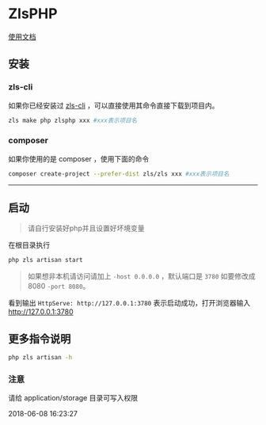 # ZlsPHP

[使用文档](https://docs.73zls.com/zls-php/#/)

## 安装

### zls-cli

如果你已经安装过 [zls-cli](https://docs.73zls.com/zls-cli/) ，可以直接使用其命令直接下载到项目内。

```bash
zls make php zlsphp xxx #xxx表示项目名
```

### composer

如果你使用的是 composer ，使用下面的命令

```bash
composer create-project --prefer-dist zls/zls xxx #xxx表示项目名
```
***

## 启动

> 请自行安装好php并且设置好坏境变量

在根目录执行 

```bash
php zls artisan start
```

> 如果想非本机请访问请加上 `-host 0.0.0.0` ，默认端口是 `3780` 如要修改成8080 `-port 8080`。

看到输出 `HttpServe: http://127.0.0.1:3780` 表示启动成功，打开浏览器输入 http://127.0.0.1:3780

## 更多指令说明

```bash
php zls artisan -h
```

### 注意

请给 application/storage 目录可写入权限


2018-06-08 16:23:27